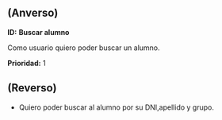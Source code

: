 
## (**Anverso**)

**ID:** **Buscar alumno**                              

Como usuario quiero poder buscar un alumno. 

**Prioridad:** 1

## (**Reverso**)

+ Quiero poder buscar al alumno por su DNI,apellido y grupo. 


